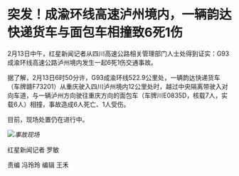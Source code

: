 # 突发！成渝环线高速泸州境内，一辆韵达快递货车与面包车相撞致6死1伤

2月13日中午，红星新闻记者从四川高速公路相关管理部门人士处得到证实：G93成渝环线高速公路泸州境内发生一起6死1伤交通事故。

据了解，2月13日6时50分许，G93成渝环线522.9公里处，一辆韵达快递货车（车牌赣F73201）从重庆驶入四川泸州境内12公里处时，越过中央隔离带驶入对向车道，与一辆泸州方向驶往重庆方向的面包车（车牌川E0835D，核载7人，实载6人）相撞，事故造成6人死亡、1人受伤。

目前，现场处置仍在进行中。

![](https://inews.gtimg.com/newsapp_bt/0/15662265222/1000)_事故现场_

红星新闻记者 罗敏

责编 冯玲玲 编辑 王禾

